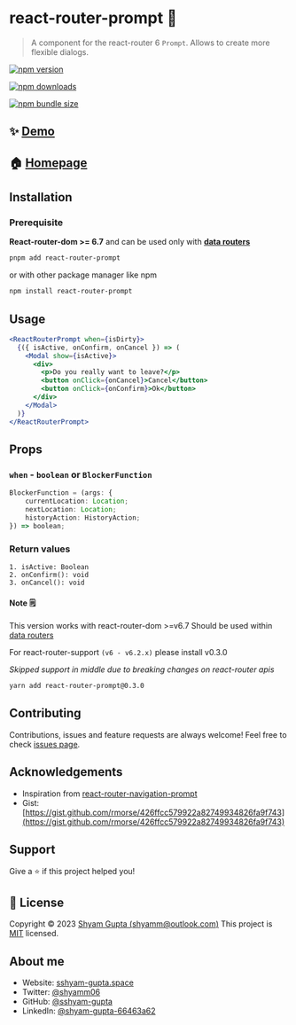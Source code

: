 
# react-router-prompt 🚨

> A component for the react-router 6 `Prompt`. Allows to create more flexible dialogs.

[![npm version](https://img.shields.io/npm/v/react-router-prompt.svg)](https://www.npmjs.com/package/react-router-prompt)

[![npm downloads](https://img.shields.io/npm/dw/react-router-prompt.svg)](https://www.npmjs.com/package/react-router-prompt)

[![npm bundle size](https://img.shields.io/bundlephobia/minzip/react-router-prompt)](https://www.npmjs.com/package/react-router-prompt)

## ✨ [Demo](https://codesandbox.io/s/react-router-prompt-example-react-router-6-7-y9ug7z?file=/src/App.js)

## 🏠 [Homepage](https://github.com/sshyam-gupta/react-router-prompt#readme)

## Installation

### Prerequisite

**React-router-dom >= 6.7** and can be used only with [**data routers**](https://reactrouter.com/en/6.8.1/routers/picking-a-router#using-v64-data-apis)

```bash
pnpm add react-router-prompt
```

or with other package manager like npm

```bash
npm install react-router-prompt
```

## Usage

```jsx
<ReactRouterPrompt when={isDirty}>
  {({ isActive, onConfirm, onCancel }) => (
    <Modal show={isActive}>
      <div>
        <p>Do you really want to leave?</p>
        <button onClick={onCancel}>Cancel</button>
        <button onClick={onConfirm}>Ok</button>
      </div>
    </Modal>
  )}
</ReactRouterPrompt>
```

## Props

### `when` - `boolean` or `BlockerFunction`

```ts
BlockerFunction = (args: {
    currentLocation: Location;
    nextLocation: Location;
    historyAction: HistoryAction;
}) => boolean;
```

### Return values

 ```
1. isActive: Boolean
2. onConfirm(): void
3. onCancel(): void
```

#### Note 🗒️

This version works with react-router-dom >=v6.7
Should be used within [data routers](https://reactrouter.com/en/6.8.1/routers/picking-a-router#using-v64-data-apis)

For react-router-support `(v6 - v6.2.x)` please install v0.3.0

_Skipped support in middle due to breaking changes on react-router apis_

```sh
yarn add react-router-prompt@0.3.0
```

## Contributing

Contributions, issues and feature requests are always welcome!
Feel free to check [issues page](https://github.com/sshyam-gupta/react-router-prompt/issues).

## Acknowledgements

- Inspiration from [react-router-navigation-prompt](https://www.npmjs.com/package/react-router-navigation-prompt)
- Gist: [https://gist.github.com/rmorse/426ffcc579922a82749934826fa9f743](https://gist.github.com/rmorse/426ffcc579922a82749934826fa9f743)

## Support

Give a ⭐️ if this project helped you!

## 📝 License

Copyright © 2023 [Shyam Gupta (shyamm@outlook.com)](https://github.com/sshyam-gupta)
This project is [MIT](https://github.com/sshyam-gupta/react-router-prompt/blob/main/LICENSE) licensed.

## About me

- Website: [sshyam-gupta.space](https://sshyam-gupta.space/)
- Twitter: [@shyamm06](https://twitter.com/shyamm06)
- GitHub: [@sshyam-gupta](https://github.com/sshyam-gupta)
- LinkedIn: [@shyam-gupta-66463a62](https://linkedin.com/in/https://www.linkedin.com/in/shyam-gupta-66463a62/)
